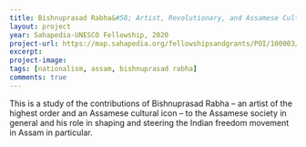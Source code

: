 ```yaml
---
title: Bishnuprasad Rabha&#58; Artist, Revolutionary, and Assamese Cultural Icon
layout: project
year: Sahapedia-UNESCO Fellowship, 2020 
project-url: https://map.sahapedia.org/fellowshipsandgrants/POI/100003/11405
excerpt: 
project-image: 
tags: [nationalism, assam, bishnuprasad rabha]
comments: true
---
```

This is a study of the contributions of Bishnuprasad Rabha – an artist of the highest order and an Assamese cultural icon – to the Assamese society in general and his role in shaping and steering the Indian freedom movement in Assam in particular. <br>
